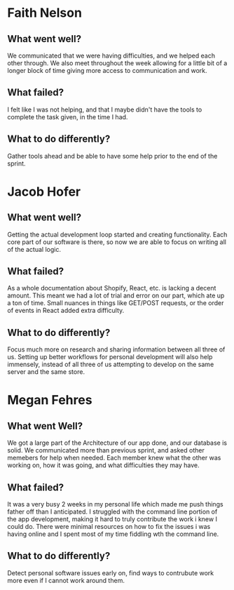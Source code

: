 # Faith Nelson
## What went well?
We communicated that we were having difficulties, and we helped each other through. We also meet throughout the week allowing for a little bit of a longer block of time giving more access to communication and work. 

## What failed?
I felt like I was not helping, and that I maybe didn't have the tools to complete the task given, in the time I had. 

## What to do differently?
Gather tools ahead and be able to have some help prior to the end of the sprint. 

# Jacob Hofer
## What went well?
Getting the actual development loop started and creating functionality. Each core part of our software is there, so now we are able to focus on writing all of the actual logic.

## What failed?
As a whole documentation about Shopify, React, etc. is lacking a decent amount. This meant we had a lot of trial and error on our part, which ate up a ton of time. Small nuances in things like GET/POST requests, or the order of events in React added extra difficulty.

## What to do differently?
Focus much more on research and sharing information between all three of us. Setting up better workflows for personal development will also help immensely, instead of all three of us attempting to develop on the same server and the same store.

# Megan Fehres
## What went Well?
We got a large part of the Architecture of our app done, and our database is solid. We communicated more than previous sprint, and asked other memebers for help when needed. Each member knew what the other was working on, how it was going, and what difficulties they may have. 

## What failed?
It was a very busy 2 weeks in my personal life which made me push things father off than I anticipated. I struggled with the command line portion of the app development, making it hard to truly contribute the work i knew I could do. There were minimal resources on how to fix the issues i was having online and I spent most of my time fiddling wth the command line. 

## What to do differently?
Detect personal software issues early on, find ways to contrubute work more even if I cannot work around them. 
